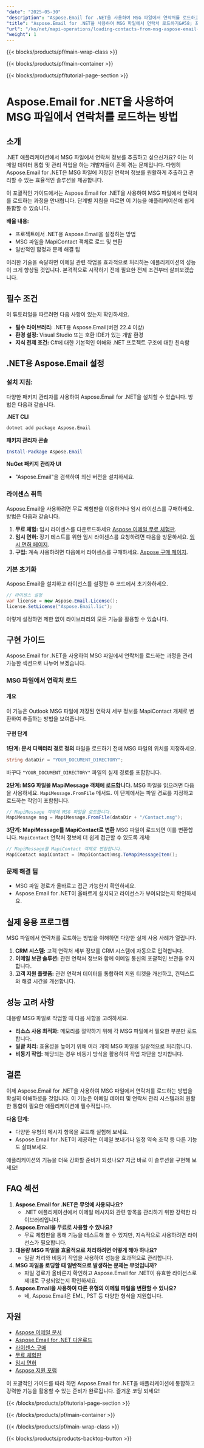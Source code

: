 ```yaml
---
"date": "2025-05-30"
"description": "Aspose.Email for .NET을 사용하여 MSG 파일에서 연락처를 로드하고 관리하는 방법을 알아보세요. 이 단계별 가이드를 따라 연락처 추출 기능을 .NET 애플리케이션에 통합하세요."
"title": "Aspose.Email for .NET을 사용하여 MSG 파일에서 연락처 로드하기&#58; 포괄적인 가이드"
"url": "/ko/net/mapi-operations/loading-contacts-from-msg-aspose-email-net/"
"weight": 1
---
```


{{< blocks/products/pf/main-wrap-class >}}

{{< blocks/products/pf/main-container >}}

{{< blocks/products/pf/tutorial-page-section >}}
# Aspose.Email for .NET을 사용하여 MSG 파일에서 연락처를 로드하는 방법

## 소개

.NET 애플리케이션에서 MSG 파일에서 연락처 정보를 추출하고 싶으신가요? 이는 이메일 데이터 통합 및 관리 작업을 하는 개발자들이 흔히 겪는 문제입니다. 다행히 Aspose.Email for .NET은 MSG 파일에 저장된 연락처 정보를 원활하게 추출하고 관리할 수 있는 효율적인 솔루션을 제공합니다.

이 포괄적인 가이드에서는 Aspose.Email for .NET을 사용하여 MSG 파일에서 연락처를 로드하는 과정을 안내합니다. 단계별 지침을 따르면 이 기능을 애플리케이션에 쉽게 통합할 수 있습니다.

**배울 내용:**
- 프로젝트에서 .NET용 Aspose.Email을 설정하는 방법
- MSG 파일을 MapiContact 객체로 로드 및 변환
- 일반적인 함정과 문제 해결 팁

이러한 기술을 숙달하면 이메일 관련 작업을 효과적으로 처리하는 애플리케이션의 성능이 크게 향상될 것입니다. 본격적으로 시작하기 전에 필요한 전제 조건부터 살펴보겠습니다.

## 필수 조건

이 튜토리얼을 따르려면 다음 사항이 있는지 확인하세요.
- **필수 라이브러리:** .NET용 Aspose.Email(버전 22.4 이상)
- **환경 설정:** Visual Studio 또는 호환 IDE가 있는 개발 환경
- **지식 전제 조건:** C#에 대한 기본적인 이해와 .NET 프로젝트 구조에 대한 친숙함

## .NET용 Aspose.Email 설정

### 설치 지침:
다양한 패키지 관리자를 사용하여 Aspose.Email for .NET을 설치할 수 있습니다. 방법은 다음과 같습니다.

**.NET CLI**
```bash
dotnet add package Aspose.Email
```

**패키지 관리자 콘솔**
```powershell
Install-Package Aspose.Email
```

**NuGet 패키지 관리자 UI**
- "Aspose.Email"을 검색하여 최신 버전을 설치하세요.

### 라이센스 취득
Aspose.Email을 사용하려면 무료 체험판을 이용하거나 임시 라이선스를 구매하세요. 방법은 다음과 같습니다.
1. **무료 체험:** 임시 라이센스를 다운로드하세요 [Aspose 이메일 무료 체험판](https://releases.aspose.com/email/net/).
2. **임시 면허:** 장기 테스트를 위한 임시 라이센스를 요청하려면 다음을 방문하세요. [임시 면허 페이지](https://purchase.aspose.com/temporary-license/).
3. **구입:** 계속 사용하려면 다음에서 라이센스를 구매하세요. [Aspose 구매 페이지](https://purchase.aspose.com/buy).

### 기본 초기화
Aspose.Email을 설치하고 라이선스를 설정한 후 코드에서 초기화하세요.
```csharp
// 라이센스 설정
var license = new Aspose.Email.License();
license.SetLicense("Aspose.Email.lic");
```
이렇게 설정하면 제한 없이 라이브러리의 모든 기능을 활용할 수 있습니다.

## 구현 가이드

Aspose.Email for .NET을 사용하여 MSG 파일에서 연락처를 로드하는 과정을 관리 가능한 섹션으로 나누어 보겠습니다.

### MSG 파일에서 연락처 로드

#### 개요
이 기능은 Outlook MSG 파일에 저장된 연락처 세부 정보를 MapiContact 개체로 변환하여 추출하는 방법을 보여줍니다.

#### 구현 단계
**1단계: 문서 디렉터리 경로 정의**
파일을 로드하기 전에 MSG 파일의 위치를 지정하세요.
```csharp
string dataDir = "YOUR_DOCUMENT_DIRECTORY";
```
바꾸다 `"YOUR_DOCUMENT_DIRECTORY"` 파일의 실제 경로를 포함합니다.

**2단계: MSG 파일을 MapiMessage 객체에 로드합니다.**
MSG 파일을 읽으려면 다음을 사용하세요. `MapiMessage.FromFile` 메서드. 이 단계에서는 파일 경로를 지정하고 로드하는 작업이 포함됩니다.
```csharp
// MapiMessage 객체에 MSG 파일을 로드합니다.
MapiMessage msg = MapiMessage.FromFile(dataDir + "/Contact.msg");
```
**3단계: MapiMessage를 MapiContact로 변환**
MSG 파일이 로드되면 이를 변환합니다. `MapiContact` 연락처 정보에 더 쉽게 접근할 수 있도록 개체:
```csharp
// MapiMessage를 MapiContact 객체로 변환합니다.
MapiContact mapiContact = (MapiContact)msg.ToMapiMessageItem();
```
### 문제 해결 팁
- MSG 파일 경로가 올바르고 접근 가능한지 확인하세요.
- Aspose.Email for .NET이 올바르게 설치되고 라이선스가 부여되었는지 확인하세요.

## 실제 응용 프로그램
MSG 파일에서 연락처를 로드하는 방법을 이해하면 다양한 실제 사용 사례가 열립니다.
1. **CRM 시스템:** 고객 연락처 세부 정보를 CRM 시스템에 자동으로 입력합니다.
2. **이메일 보관 솔루션:** 관련 연락처 정보와 함께 이메일 통신의 포괄적인 보관을 유지합니다.
3. **고객 지원 플랫폼:** 관련 연락처 데이터를 통합하여 지원 티켓을 개선하고, 컨텍스트와 해결 시간을 개선합니다.

## 성능 고려 사항
대용량 MSG 파일로 작업할 때 다음 사항을 고려하세요.
- **리소스 사용 최적화:** 메모리를 절약하기 위해 각 MSG 파일에서 필요한 부분만 로드합니다.
- **일괄 처리:** 효율성을 높이기 위해 여러 개의 MSG 파일을 일괄적으로 처리합니다.
- **비동기 작업:** 해당되는 경우 비동기 방식을 활용하여 작업 차단을 방지합니다.

## 결론
이제 Aspose.Email for .NET을 사용하여 MSG 파일에서 연락처를 로드하는 방법을 확실히 이해하셨을 것입니다. 이 기능은 이메일 데이터 및 연락처 관리 시스템과의 원활한 통합이 필요한 애플리케이션에 필수적입니다.

**다음 단계:**
- 다양한 유형의 메시지 항목을 로드해 실험해 보세요.
- Aspose.Email for .NET이 제공하는 이메일 보내기나 일정 약속 조작 등 다른 기능도 살펴보세요.

애플리케이션의 기능을 더욱 강화할 준비가 되셨나요? 지금 바로 이 솔루션을 구현해 보세요!

## FAQ 섹션
1. **Aspose.Email for .NET은 무엇에 사용되나요?**
   - .NET 애플리케이션에서 이메일 메시지와 관련 항목을 관리하기 위한 강력한 라이브러리입니다.
2. **Aspose.Email을 무료로 사용할 수 있나요?**
   - 무료 체험판을 통해 기능을 테스트해 볼 수 있지만, 지속적으로 사용하려면 라이선스가 필요합니다.
3. **대용량 MSG 파일을 효율적으로 처리하려면 어떻게 해야 하나요?**
   - 일괄 처리와 비동기 작업을 사용하여 성능을 효과적으로 관리합니다.
4. **MSG 파일을 로딩할 때 일반적으로 발생하는 문제는 무엇입니까?**
   - 파일 경로가 올바른지 확인하고 Aspose.Email for .NET이 유효한 라이선스로 제대로 구성되었는지 확인하세요.
5. **Aspose.Email을 사용하여 다른 유형의 이메일 파일을 변환할 수 있나요?**
   - 네, Aspose.Email은 EML, PST 등 다양한 형식을 지원합니다.

## 자원
- [Aspose 이메일 문서](https://reference.aspose.com/email/net/)
- [Aspose.Email for .NET 다운로드](https://releases.aspose.com/email/net/)
- [라이센스 구매](https://purchase.aspose.com/buy)
- [무료 체험판](https://releases.aspose.com/email/net/)
- [임시 면허](https://purchase.aspose.com/temporary-license/)
- [Aspose 지원 포럼](https://forum.aspose.com/c/email/10)

이 포괄적인 가이드를 따라 하면 Aspose.Email for .NET을 애플리케이션에 통합하고 강력한 기능을 활용할 수 있는 준비가 완료됩니다. 즐거운 코딩 되세요!

{{< /blocks/products/pf/tutorial-page-section >}}

{{< /blocks/products/pf/main-container >}}

{{< /blocks/products/pf/main-wrap-class >}}

{{< blocks/products/products-backtop-button >}}